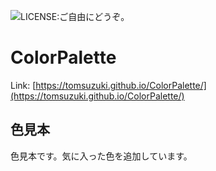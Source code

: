 ![LICENSE:ご自由にどうぞ。](https://img.shields.io/badge/LICENSE-ご自由にどうぞ。-C4F08E.svg?longCache=true)

# ColorPalette
Link: [https://tomsuzuki.github.io/ColorPalette/](https://tomsuzuki.github.io/ColorPalette/)
  
## 色見本  
色見本です。気に入った色を追加しています。  
